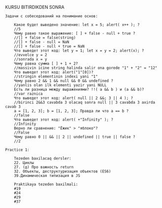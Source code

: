 KURSU BITIRDIKDEN SONRA

    Задачи с собеседований на понимание основ:

        Какое будет выведено значение: let x = 5; alert( x++ ); ?
        //5
        Чему равно такое выражение: [ ] + false - null + true ?
        //[] + false = false(string)
        //[] + false - null = NaN
        //[] + false - null + true = NaN
        Что выведет этот код: let y = 1; let x = y = 2; alert(x); ?
        //evvelce y = 2
        //sonrada x = y
        Чему равна сумма [ ] + 1 + 2?
        //massivin icine string halinda salir ona gorede "1" + "2" = "12"
        Что выведет этот код: alert("1"[0])?
        //stringin elementinin indexi yani "1"
        Чему равно 2 && 1 && null && 0 && undefined ?
        //yanlis olan ilk elementi yazir yani NULL
        Есть ли разница между выражениями? !!( a && b ) и (a && b)?
        //var raznica 
        Что выведет этот код: alert( null || 2 &&; 3 || 4 ); ?
        //birinci 2&&3 cavabda 3 olacaq sonra null || 3 cavabda 3 axirda cavab 3
        a = [1, 2, 3]; b = [1, 2, 3]; Правда ли что a == b ?
        //false
        Что выведет этот код: alert( +"Infinity" ); ?
        //Infinity
        Верно ли сравнение: "Ёжик" > "яблоко"?
        //False
        Чему равно 0 || && || 2 || undefined || true || falsе ?
        //2

    Practice 1:

        Tezeden baxilacaq dersler:
        22. Циклы
        27. (д) Про важность return
        32. Объекты, деструктуризация объектов (ES6)
        39.Динамическая типизация в JS

        Praktikaya tezeden baxilmali:
        #19
        #24
        #29
        #37
